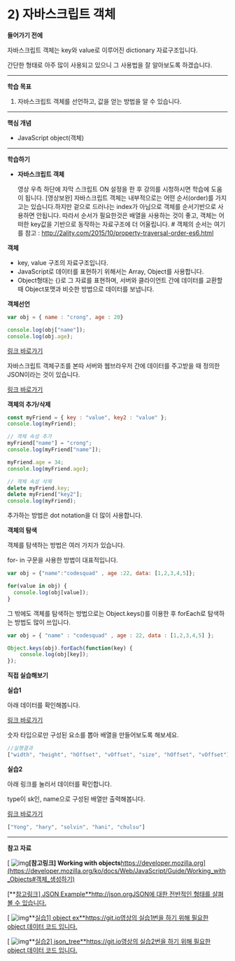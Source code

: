 # 2) 자바스크립트 객체

**들어가기 전에**

자바스크립트 객체는 key와 value로 이루어진 dictionary 자료구조입니다.

간단한 형태로 아주 많이 사용되고 있으니 그 사용법을 잘 알아보도록 하겠습니다.

 

 

------

**학습 목표**

1. 자바스크립트 객체를 선언하고, 값을 얻는 방법을 알 수 있습니다.

 

 

------

**핵심 개념**

- JavaScript object(객체)

 

 

------

**학습하기**

- **자바스크립트 객체**

  영상 우측 하단에 자막 스크립트 ON 설정을 한 후 강의를 시청하시면 학습에 도움이 됩니다.  [영상보완] 자바스크립트 객체는 내부적으로는 어떤 순서(order)를 가지고는 있습니다.하지만 겉으로 드러나는 index가 아님으로 객체를 순서기반으로 사용하면 안됩니다. 따라서 순서가 필요한것은 배열을 사용하는 것이 좋고, 객체는 어떠한 key값을 기반으로 동작하는 자료구조에 더 어울립니다. # 객체의 순서는 여기를 참고 : http://2ality.com/2015/10/property-traversal-order-es6.html 

**객체**

- key, value 구조의 자료구조입니다.
- JavaScript로 데이터를 표현하기 위해서는 Array, Object를 사용합니다.
- Object형태는 {}로 그 자료를 표현하며, 서버와 클라이언트 간에 데이터를 교환할 때 Object포맷과 비슷한 방법으로 데이터를 보냅니다.



**객체선언**

```javascript
var obj = { name : "crong", age : 20} 

console.log(obj["name"]);
console.log(obj.age);
```

[링크 바로가기](https://developer.mozilla.org/ko/docs/Web/JavaScript/Guide/Working_with_Objects#객체_생성하기)

자바스크립트 객체구조를 본따 서버와 웹브라우저 간에 데이터를 주고받을 때 정의한 JSON이라는 것이 있습니다.

[링크 바로가기](http://json.org/example.html)



**객체의 추가/삭제**

```javascript
const myFriend = { key : "value", key2 : "value" };
console.log(myFriend);

// 객체 속성 추가
myFriend["name"] = "crong";
console.log(myFriend["name"]);

myFriend.age = 34;
console.log(myFriend.age);

// 객체 속성 삭제
delete myFriend.key;
delete myFriend["key2"];
console.log(myFriend);
```

추가하는 방법은 dot notation을 더 많이 사용합니다.



**객체의 탐색**

객체를 탐색하는 방법은 여러 가지가 있습니다.

for- in 구문을 사용한 방법이 대표적입니다. 

```javascript
var obj = {"name":"codesquad" , age :22, data: [1,2,3,4,5]};

for(value in obj) {
  console.log(obj[value]);
}
```

그 밖에도 객체를 탐색하는 방법으로는 Object.keys()를 이용한 후 forEach로 탐색하는 방법도 많이 쓰입니다.

```javascript
var obj = { "name" : "codesquad" , age : 22, data : [1,2,3,4,5] };

Object.keys(obj).forEach(function(key) {
	console.log(obj[key]);
});
```

**직접 실습해보기**

**실습1**

아래 데이터를 확인해봅니다.

[링크 바로가기](https://gist.github.com/crongro/ade2c3f74417fc202c8097214c965f27)

숫자 타입으로만 구성된 요소를 뽑아 배열을 만들어보도록 해보세요.

```javascript
//실행결과
["width", "height", "hOffset", "vOffset", "size", "hOffset", "vOffset"]
```


**실습2**

아래 링크를 눌러서 데이터를 확인합니다.

type이 sk인, name으로 구성된 배열만 출력해봅니다. 

[링크 바로가기](https://gist.github.com/crongro/a9a118977f82780441db664d6785efe3)

```javascript
["Yong", "hary", "solvin", "hani", "chulsu"]
```

 

 

------

**참고 자료**

[ ![img](https://cphinf.pstatic.net/mooc/20180213_84/1518485221001KR1XJ_PNG/L86MDSjWyr4q19DNZtWk.png?type=mfullfill_199_148)**[참고링크\] Working with objects**https://developer.mozilla.org](https://developer.mozilla.org/ko/docs/Web/JavaScript/Guide/Working_with_Objects#객체_생성하기)

[**[참고링크\] JSON Example**http://json.orgJSON에 대한 전반적인 형태를 살펴볼 수 있습니다.](http://json.org/example.html)

[ ![img](https://cphinf.pstatic.net/mooc/20180213_29/1518485266570MaDTI_JPEG/uySwk0gsAxkf9osR7cwS.jpg?type=mfullfill_199_148)**[실습1\] object ex**https://git.io영상의 실습1번을 하기 위해 필요한 object 데이터 코드 입니다.](https://git.io/vQ2UR)

[ ![img](https://cphinf.pstatic.net/mooc/20180213_105/1518485288582X5NiL_JPEG/Y9tZkNjI0PcClM6RwPtX.jpg?type=mfullfill_199_148)**[실습2\] json_tree**https://git.io영상의 실습2번을 하기 위해 필요한 object 데이터 코드 입니다.](https://git.io/vQukL)